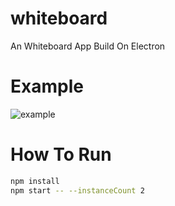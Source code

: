 # whiteboard

An Whiteboard App Build On Electron

# Example

![example](https://github.com/ChenKS12138/whiteboard-electron/blob/main/images/example.gif?raw=true)

# How To Run

```bash
npm install
npm start -- --instanceCount 2
```
